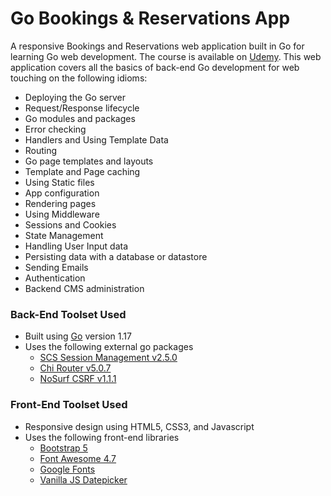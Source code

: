 # Go Bookings & Reservations App

A responsive Bookings and Reservations web application built in Go for learning Go web development. The course is available on [Udemy](https://www.udemy.com/course/building-modern-web-applications-with-go/).
This web application covers all the basics of back-end Go development for web touching on the following idioms:
- Deploying the Go server 
- Request/Response lifecycle
- Go modules and packages
- Error checking
- Handlers and Using Template Data
- Routing
- Go page templates and layouts
- Template and Page caching
- Using Static files
- App configuration
- Rendering pages
- Using Middleware
- Sessions and Cookies
- State Management
- Handling User Input data
- Persisting data with a database or datastore
- Sending Emails
- Authentication
- Backend CMS administration


### Back-End Toolset Used
- Built using [Go](https://go.dev/) version 1.17
- Uses the following external go packages
  - [SCS Session Management v2.5.0](https://github.com/alexedwards/scs/v2) 
  - [Chi Router v5.0.7](https://github.com/go-chi/chi/v5)
  - [NoSurf CSRF v1.1.1](https://github.com/justinas/nosurf)

### Front-End Toolset Used
- Responsive design using HTML5, CSS3, and Javascript
- Uses the following front-end libraries
  - [Bootstrap 5](https://getbootstrap.com/)
  - [Font Awesome 4.7](https://font-awesome.com)
  - [Google Fonts](https://fonts.google.com/)
  - [Vanilla JS Datepicker](https://mymth.github.io/vanillajs-datepicker)